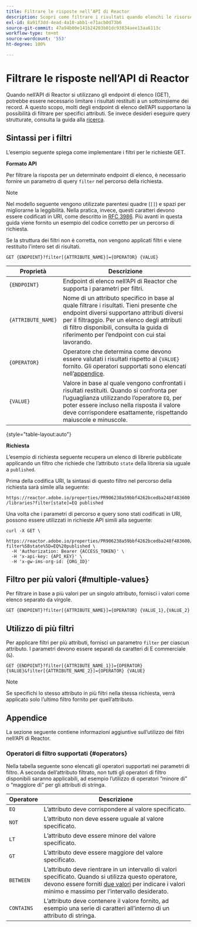 ```yaml
---
title: Filtrare le risposte nell’API di Reactor
description: Scopri come filtrare i risultati quando elenchi le risorse nell’API di Reactor.
exl-id: 8a91f3dd-4ead-4a10-abb1-e71acb0d73b6
source-git-commit: 47a94b00e141b24203b01dc93834aee13aa6113c
workflow-type: tm+mt
source-wordcount: '553'
ht-degree: 100%

---
```


# Filtrare le risposte nell’API di Reactor

Quando nell’API di Reactor si utilizzano gli endpoint di elenco (GET), potrebbe essere necessario limitare i risultati restituiti a un sottoinsieme dei record. A questo scopo, molti degli endpoint di elenco dell’API supportano la possibilità di filtrare per specifici attributi. Se invece desideri eseguire query strutturate, consulta la guida alla [ricerca](./search.md).

## Sintassi per i filtri

L’esempio seguente spiega come implementare i filtri per le richieste GET.

**Formato API**

Per filtrare la risposta per un determinato endpoint di elenco, è necessario fornire un parametro di query `filter` nel percorso della richiesta.

>[!NOTE]
>
>Nel modello seguente vengono utilizzate parentesi quadre (`[]`) e spazi per migliorarne la leggibilità. Nella pratica, invece, questi caratteri devono essere codificati in URI, come descritto in [RFC 3986](https://tools.ietf.org/html/rfc3986). Più avanti in questa guida viene fornito un esempio del codice corretto per un percorso di richiesta.
>
>Se la struttura dei filtri non è corretta, non vengono applicati filtri e viene restituito l’intero set di risultati.

```http
GET {ENDPOINT}?filter[{ATTRIBUTE_NAME}]={OPERATOR} {VALUE}
```

| Proprietà | Descrizione |
| --- | --- |
| `{ENDPOINT}` | Endpoint di elenco nell’API di Reactor che supporta i parametri per filtri. |
| `{ATTRIBUTE_NAME}` | Nome di un attributo specifico in base al quale filtrare i risultati. Tieni presente che endpoint diversi supportano attributi diversi per il filtraggio. Per un elenco degli attributi di filtro disponibili, consulta la guida di riferimento per l’endpoint con cui stai lavorando. |
| `{OPERATOR}` | Operatore che determina come devono essere valutati i risultati rispetto al `{VALUE}` fornito. Gli operatori supportati sono elencati nell’[appendice](#supported-operators). |
| `{VALUE}` | Valore in base al quale vengono confrontati i risultati restituiti. Quando si confronta per l’uguaglianza utilizzando l’operatore `EQ`, per poter essere incluso nella risposta il valore deve corrispondere esattamente, rispettando maiuscole e minuscole. |

{style="table-layout:auto"}

**Richiesta**

L’esempio di richiesta seguente recupera un elenco di librerie pubblicate applicando un filtro che richiede che l’attributo `state` della libreria sia uguale a `published`.

Prima della codifica URI, la sintassi di questo filtro nel percorso della richiesta sarà simile alla seguente:

`https://reactor.adobe.io/properties/PR906238a59bbf4262bcedba248f483600/libraries?filter[state]=EQ published`

Una volta che i parametri di percorso e query sono stati codificati in URI, possono essere utilizzati in richieste API simili alla seguente:

```shell
curl -X GET \
  https://reactor.adobe.io/properties/PR906238a59bbf4262bcedba248f483600/libraries?filter%5Bstate%5D=EQ%20published \
  -H 'Authorization: Bearer {ACCESS_TOKEN}' \
  -H 'x-api-key: {API_KEY}' \
  -H 'x-gw-ims-org-id: {ORG_ID}'
```

## Filtro per più valori {#multiple-values}

Per filtrare in base a più valori per un singolo attributo, fornisci i valori come elenco separato da virgole.

```http
GET {ENDPOINT}?filter[{ATTRIBUTE_NAME}]={OPERATOR} {VALUE_1},{VALUE_2}
```

## Utilizzo di più filtri

Per applicare filtri per più attributi, fornisci un parametro `filter` per ciascun attributo. I parametri devono essere separati da caratteri di E commerciale (`&`).

```http
GET {ENDPOINT}?filter[{ATTRIBUTE_NAME_1}]={OPERATOR} {VALUE}&filter[{ATTRIBUTE_NAME_2}]={OPERATOR} {VALUE}
```

>[!NOTE]
>
>Se specifichi lo stesso attributo in più filtri nella stessa richiesta, verrà applicato solo l’ultimo filtro fornito per quell’attributo.

## Appendice

La sezione seguente contiene informazioni aggiuntive sull’utilizzo dei filtri nell’API di Reactor.

### Operatori di filtro supportati {#operators}

Nella tabella seguente sono elencati gli operatori supportati nei parametri di filtro. A seconda dell’attributo filtrato, non tutti gli operatori di filtro disponibili saranno applicabili, ad esempio l’utilizzo di operatori “minore di” o “maggiore di” per gli attributi di stringa.

| Operatore | Descrizione |
| --- | --- |
| `EQ` | L’attributo deve corrispondere al valore specificato. |
| `NOT` | L’attributo non deve essere uguale al valore specificato. |
| `LT` | L’attributo deve essere minore del valore specificato. |
| `GT` | L’attributo deve essere maggiore del valore specificato. |
| `BETWEEN` | L’attributo deve rientrare in un intervallo di valori specificato. Quando si utilizza questo operatore, devono essere forniti [due valori](#multiple-values) per indicare i valori minimo e massimo per l’intervallo desiderato. |
| `CONTAINS` | L’attributo deve contenere il valore fornito, ad esempio una serie di caratteri all’interno di un attributo di stringa. |
